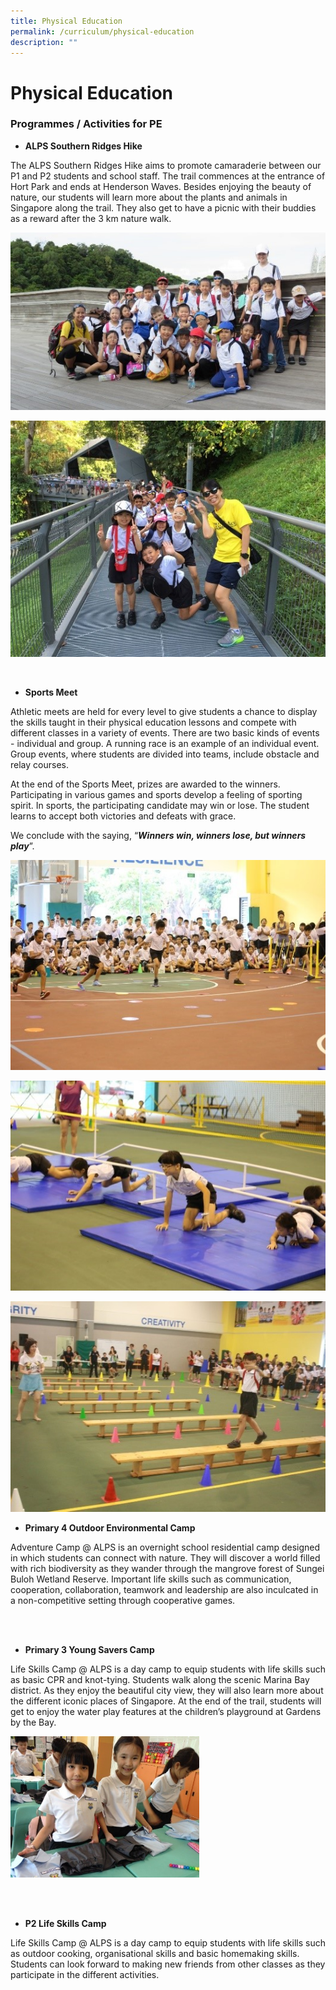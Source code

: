 ```yaml
---
title: Physical Education
permalink: /curriculum/physical-education
description: ""
---
```

# **Physical Education**

### Programmes / Activities for PE

*   **ALPS Southern Ridges Hike**  

The ALPS Southern Ridges Hike aims to promote camaraderie between our P1 and P2 students and school staff. The trail commences at the entrance of Hort Park and ends at Henderson Waves. Besides enjoying the beauty of nature, our students will learn more about the plants and animals in Singapore along the trail. They also get to have a picnic with their buddies as a reward after the 3 km nature walk.
    
![](/images/PEA.jpg)

![](/images/PEB.jpg)

<br>

* **Sports Meet**  

Athletic meets are held for every level to give students a chance to display the skills taught in their physical education lessons and compete with different classes in a variety of events. There are two basic kinds of events - individual and group. A running race is an example of an individual event. Group events, where students are divided into teams, include obstacle and relay courses.     

At the end of the Sports Meet, prizes are awarded to the winners. Participating in various games and sports develop a feeling of sporting spirit. In sports, the participating candidate may win or lose. The student learns to accept both victories and defeats with grace. 

We conclude with the saying, “***Winners win, winners lose, but winners play***”.


![](/images/PEC.jpg)

![](/images/PED.jpg)

![](/images/PEF.jpg)


*   **Primary 4 Outdoor Environmental Camp** 
    
 Adventure Camp @ ALPS is an overnight school residential camp designed in which students can connect with nature. They will discover a world filled with rich biodiversity as they wander through the mangrove forest of Sungei Buloh Wetland Reserve. Important life skills such as communication, cooperation, collaboration, teamwork and leadership are also inculcated in a non-competitive setting through cooperative games. 
    
 <br>
 <br>
 
    

*   **Primary 3 Young Savers Camp**  

Life Skills Camp @ ALPS is a day camp to equip students with life skills such as basic CPR and knot-tying. Students walk along the scenic Marina Bay district. As they enjoy the beautiful city view, they will also learn more about the different iconic places of Singapore. At the end of the trail, students will get to enjoy the water play features at the children’s playground at Gardens by the Bay.

<img src="/images/PEJ.jpg" 
     style="width:60%">
		 
<br>
<br>

*   **P2 Life Skills Camp**  
    
 Life Skills Camp @ ALPS is a day camp to equip students with life skills such as outdoor cooking, organisational skills and basic homemaking skills. Students can look forward to making new friends from other classes as they participate in the different activities.
 
 
    